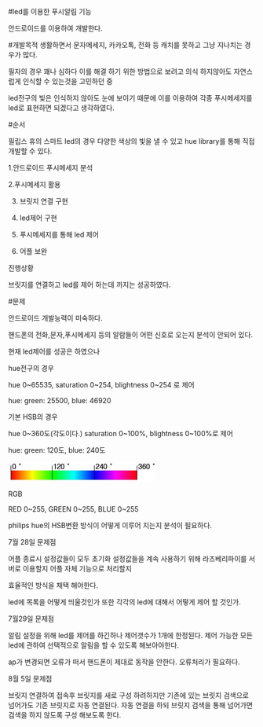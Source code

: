 #led를 이용한 푸시알림 기능


안드로이드를 이용하여 개발한다.

#개발목적
 생활하면서 문자메세지, 카카오톡, 전화 등 캐치를 못하고 그냥 지나치는 경우가 많다.

필자의 경우 꽤나 심하다 이를 해결 하기 위한 방법으로 보려고 의식 하지않아도 자연스럽게 인식할 수 있는것을 고민하던 중

led전구의 빛은 인식하지 않아도 눈에 보이기 때문에 이를 이용하여 각종 푸시메세지를 led로 표현하면 되겠다고 생각하였다.

#순서

필립스 휴의 스마트 led의 경우 다양한 색상의 빛을 낼 수 있고 hue library를 통해 직접 개발할 수 있다.


1.안드로이드 푸시메세지 분석

2.푸시메세지 활용

3. 브릿지 연결 구현

4. led제어 구현

5. 푸시메세지를 통해 led 제어

6. 어플 보완


진행상황


브릿지를 연결하고 led를 제어 하는데 까지는 성공하였다.



#문제

안드로이드 개발능력이 미숙하다.

핸드폰의 전화,문자,푸시메세지 등의 알람들이 어떤 신호로 오는지 분석이 안되어 있다.

현재 led제어를 성공은 하였으나

hue전구의 경우

hue 0~65535, saturation 0~254, blightness 0~254 로 제어

hue: green: 25500, blue: 46920

기본 HSB의 경우

hue 0~360도(각도이다.) saturation 0~100%, blightness 0~100%로 제어

hue: green: 120도, blue: 240도

![HSB !](3219315_1279195852.jpg)

RGB 

RED 0~255, GREEN 0~255, BLUE 0~255

philips hue의 HSB변환 방식이 어떻게 이루어 지는지 분석이 필요하다.

7월 28일 문제점

어플 종료시 설정값들이 모두 초기화 설정값들을 계속 사용하기 위해 라즈베리파이를 서버로 이용할지 어플 자체 기능으로 처리할지 

효율적인 방식을 채택 해야한다. 

led에 목록을 어떻게 띄울것인가 또한 각각의 led에 대해서 어떻게 제어 할 것인가.

7월29일 문제점

알림 설정을 위해 led를 제어를 하긴하나 제어갯수가 1개에 한정된다.
제어 가능한 모든 led에 관하여 선택적으로 알림을 할 수 있도록 해보아야한다.

ap가 변경되면 오류가 떠서 핸드폰이 제대로 동작을 안한다.
오류처리가 필요하다.

8월 5일 문제점

브릿지 연결하여 접속후 브릿지를 새로 구성 하려하지만 기존에 있는 브릿지 검색으로 넘어가도 기존 브릿지로 자동 연결된다.
자동 연결을 하되 브릿지 검색을 통해 넘어가면 검색을 하지 않도록 구성 해보도록 한다.







